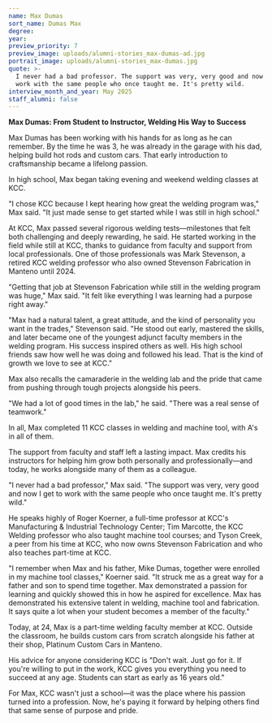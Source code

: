 ```yaml
---
name: Max Dumas
sort_name: Dumas Max
degree:
year:
preview_priority: 7
preview_image: uploads/alumni-stories_max-dumas-ad.jpg
portrait_image: uploads/alumni-stories_max-dumas.jpg
quote: >-
  I never had a bad professor. The support was very, very good and now I get to
  work with the same people who once taught me. It's pretty wild.
interview_month_and_year: May 2025
staff_alumni: false
---
```

**Max Dumas: From Student to Instructor, Welding His Way to Success**

Max Dumas has been working with his hands for as long as he can remember. By the time he was 3, he was already in the garage with his dad, helping build hot rods and custom cars. That early introduction to craftsmanship became a lifelong passion.

In high school, Max began taking evening and weekend welding classes at KCC.

"I chose KCC because I kept hearing how great the welding program was," Max said. "It just made sense to get started while I was still in high school."

At KCC, Max passed several rigorous welding tests—milestones that felt both challenging and deeply rewarding, he said. He started working in the field while still at KCC, thanks to guidance from faculty and support from local professionals. One of those professionals was Mark Stevenson, a retired KCC welding professor who also owned Stevenson Fabrication in Manteno until 2024.

"Getting that job at Stevenson Fabrication while still in the welding program was huge," Max said. "It felt like everything I was learning had a purpose right away."

"Max had a natural talent, a great attitude, and the kind of personality you want in the trades," Stevenson said. "He stood out early, mastered the skills, and later became one of the youngest adjunct faculty members in the welding program. His success inspired others as well. His high school friends saw how well he was doing and followed his lead. That is the kind of growth we love to see at KCC."

Max also recalls the camaraderie in the welding lab and the pride that came from pushing through tough projects alongside his peers.

"We had a lot of good times in the lab," he said. "There was a real sense of teamwork."

In all, Max completed 11 KCC classes in welding and machine tool, with A's in all of them.

The support from faculty and staff left a lasting impact. Max credits his instructors for helping him grow both personally and professionally—and today, he works alongside many of them as a colleague.

"I never had a bad professor," Max said. "The support was very, very good and now I get to work with the same people who once taught me. It's pretty wild."

He speaks highly of Roger Koerner, a full-time professor at KCC's Manufacturing & Industrial Technology Center; Tim Marcotte, the KCC Welding professor who also taught machine tool courses; and Tyson Creek, a peer from his time at KCC, who now owns Stevenson Fabrication and who also teaches part-time at KCC.

"I remember when Max and his father, Mike Dumas, together were enrolled in my machine tool classes," Koerner said. "It struck me as a great way for a father and son to spend time together. Max demonstrated a passion for learning and quickly showed this in how he aspired for excellence. Max has demonstrated his extensive talent in welding, machine tool and fabrication. It says quite a lot when your student becomes a member of the faculty."

Today, at 24, Max is a part-time welding faculty member at KCC. Outside the classroom, he builds custom cars from scratch alongside his father at their shop, Platinum Custom Cars in Manteno.

His advice for anyone considering KCC is "Don't wait. Just go for it. If you're willing to put in the work, KCC gives you everything you need to succeed at any age. Students can start as early as 16 years old."

For Max, KCC wasn't just a school—it was the place where his passion turned into a profession. Now, he's paying it forward by helping others find that same sense of purpose and pride.
